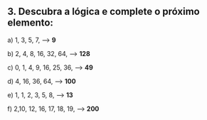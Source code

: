 ## 3. Descubra a lógica e complete o próximo elemento:



a) 1, 3, 5, 7, --> **9**

b) 2, 4, 8, 16, 32, 64, --> **128**

c) 0, 1, 4, 9, 16, 25, 36, --> **49**

d) 4, 16, 36, 64, --> **100**

e) 1, 1, 2, 3, 5, 8, --> **13**

f) 2,10, 12, 16, 17, 18, 19, --> **200**
